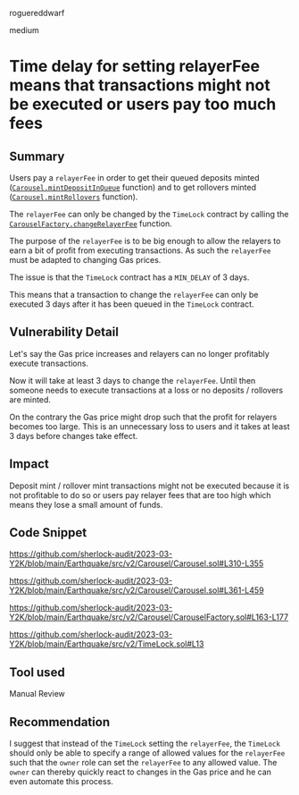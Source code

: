 roguereddwarf

medium

# Time delay for setting relayerFee means that transactions might not be executed or users pay too much fees

## Summary
Users pay a `relayerFee` in order to get their queued deposits minted ([`Carousel.mintDepositInQueue`](https://github.com/sherlock-audit/2023-03-Y2K/blob/main/Earthquake/src/v2/Carousel/Carousel.sol#L310-L355) function) and to get rollovers minted ([`Carousel.mintRollovers`](https://github.com/sherlock-audit/2023-03-Y2K/blob/main/Earthquake/src/v2/Carousel/Carousel.sol#L361-L459) function).

The `relayerFee` can only be changed by the `TimeLock` contract by calling the [`CarouselFactory.changeRelayerFee`](https://github.com/sherlock-audit/2023-03-Y2K/blob/main/Earthquake/src/v2/Carousel/CarouselFactory.sol#L163-L177) function.

The purpose of the `relayerFee` is to be big enough to allow the relayers to earn a bit of profit from executing transactions.
As such the `relayerFee` must be adapted to changing Gas prices.

The issue is that the `TimeLock` contract has a `MIN_DELAY` of 3 days.

This means that a transaction to change the `relayerFee` can only be executed 3 days after it has been queued in the `TimeLock` contract.

## Vulnerability Detail
Let's say the Gas price increases and relayers can no longer profitably execute transactions.

Now it will take at least 3 days to change the `relayerFee`. Until then someone needs to execute transactions at a loss or no deposits / rollovers are minted.

On the contrary the Gas price might drop such that the profit for relayers becomes too large.
This is an unnecessary loss to users and it takes at least 3 days before changes take effect.

## Impact
Deposit mint / rollover mint transactions might not be executed because it is not profitable to do so or users pay relayer fees that are too high which means they lose a small amount of funds.

## Code Snippet
https://github.com/sherlock-audit/2023-03-Y2K/blob/main/Earthquake/src/v2/Carousel/Carousel.sol#L310-L355

https://github.com/sherlock-audit/2023-03-Y2K/blob/main/Earthquake/src/v2/Carousel/Carousel.sol#L361-L459

https://github.com/sherlock-audit/2023-03-Y2K/blob/main/Earthquake/src/v2/Carousel/CarouselFactory.sol#L163-L177

https://github.com/sherlock-audit/2023-03-Y2K/blob/main/Earthquake/src/v2/TimeLock.sol#L13

## Tool used
Manual Review

## Recommendation
I suggest that instead of the `TimeLock` setting the `relayerFee`, the `TimeLock` should only be able to specify a range of allowed values for the `relayerFee` such that the `owner` role can set the `relayerFee` to any allowed value. The `owner` can thereby quickly react to changes in the Gas price and he can even automate this process.